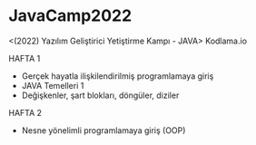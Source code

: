 # JavaCamp2022

<(2022) Yazılım Geliştirici Yetiştirme Kampı - JAVA>
Kodlama.io

HAFTA 1
+ Gerçek hayatla ilişkilendirilmiş programlamaya giriş
+ JAVA Temelleri 1
+ Değişkenler, şart blokları, döngüler, diziler

HAFTA 2
+ Nesne yönelimli programlamaya giriş (OOP)

